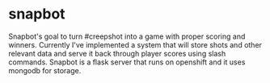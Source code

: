 # snapbot
Snapbot's goal to turn #creepshot into a game with proper scoring and winners. Currently I've implemented a system that will store shots and other relevant data and serve it back through player scores using slash commands. Snapbot is a flask server that runs on openshift and it uses mongodb for storage. 
